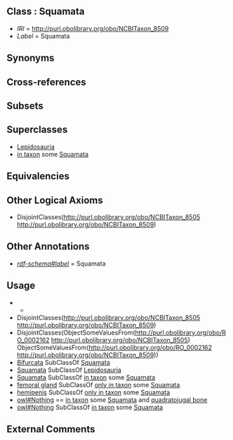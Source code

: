 
## Class : Squamata

 * *IRI* = http://purl.obolibrary.org/obo/NCBITaxon_8509
 * *Label* = Squamata

## Synonyms


## Cross-references


## Subsets


## Superclasses

 * [Lepidosauria](../../NCBITaxon/04/NCBITaxon_8504.md)
 * [in taxon](../../RO/62/RO_0002162.md) some [Squamata](../../NCBITaxon/09/NCBITaxon_8509.md)

## Equivalencies


## Other Logical Axioms

 * DisjointClasses(<http://purl.obolibrary.org/obo/NCBITaxon_8505> <http://purl.obolibrary.org/obo/NCBITaxon_8509>)

## Other Annotations

 * *[rdf-schema#label](../../el/rdf-schema#label.md)* = Squamata

## Usage

 * -
 * DisjointClasses(<http://purl.obolibrary.org/obo/NCBITaxon_8505> <http://purl.obolibrary.org/obo/NCBITaxon_8509>)
 * DisjointClasses(ObjectSomeValuesFrom(<http://purl.obolibrary.org/obo/RO_0002162> <http://purl.obolibrary.org/obo/NCBITaxon_8505>) ObjectSomeValuesFrom(<http://purl.obolibrary.org/obo/RO_0002162> <http://purl.obolibrary.org/obo/NCBITaxon_8509>))
 * [Bifurcata](../../NCBITaxon/61/NCBITaxon_1329961.md) SubClassOf [Squamata](../../NCBITaxon/09/NCBITaxon_8509.md)
 * [Squamata](../../NCBITaxon/09/NCBITaxon_8509.md) SubClassOf [Lepidosauria](../../NCBITaxon/04/NCBITaxon_8504.md)
 * [Squamata](../../NCBITaxon/09/NCBITaxon_8509.md) SubClassOf [in taxon](../../RO/62/RO_0002162.md) some [Squamata](../../NCBITaxon/09/NCBITaxon_8509.md)
 * [femoral gland](../../UBERON/63/UBERON_0011263.md) SubClassOf [only in taxon](../../RO/60/RO_0002160.md) some [Squamata](../../NCBITaxon/09/NCBITaxon_8509.md)
 * [hemipenis](../../UBERON/12/UBERON_0008812.md) SubClassOf [only in taxon](../../RO/60/RO_0002160.md) some [Squamata](../../NCBITaxon/09/NCBITaxon_8509.md)
 * [owl#Nothing](../../ng/owl#Nothing.md) == [in taxon](../../RO/62/RO_0002162.md) some [Squamata](../../NCBITaxon/09/NCBITaxon_8509.md) and [quadratojugal bone](../../UBERON/67/UBERON_0011267.md)
 * [owl#Nothing](../../ng/owl#Nothing.md) SubClassOf [in taxon](../../RO/62/RO_0002162.md) some [Squamata](../../NCBITaxon/09/NCBITaxon_8509.md)

## External Comments


